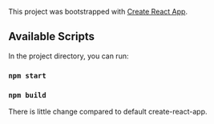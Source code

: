 This project was bootstrapped with [Create React App](https://github.com/facebook/create-react-app).

## Available Scripts

In the project directory, you can run:

### `npm start`
### `npm build`

There is little change compared to default create-react-app.

